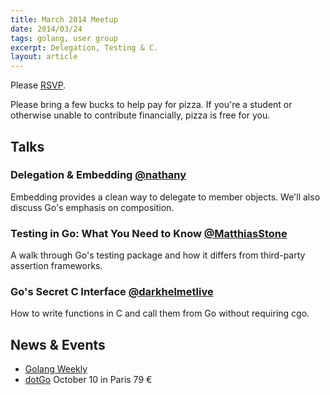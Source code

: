 ```yaml
---
title: March 2014 Meetup
date: 2014/03/24
tags: golang, user group
excerpt: Delegation, Testing & C.
layout: article
---
```


Please [RSVP](http://www.meetup.com/startupedmonton/events/qfwsfhysfbgc/). 

Please bring a few bucks to help pay for pizza. If you're a student or otherwise unable to contribute financially, pizza is free for you.

## Talks

### Delegation & Embedding [@nathany](https://twitter.com/nathany)

Embedding provides a clean way to delegate to member objects. We'll also discuss Go's emphasis on composition.

### Testing in Go: What You Need to Know [@MatthiasStone](https://twitter.com/MatthiasStone)

A walk through Go's testing package and how it differs from third-party assertion frameworks.

### Go's Secret C Interface [@darkhelmetlive](https://twitter.com/darkhelmetlive)

How to write functions in C and call them from Go without requiring cgo.


## News &amp; Events

* [Golang Weekly](http://www.golangweekly.com/)
* [dotGo](http://www.dotgo.eu/) October 10 in Paris 79 &euro;


